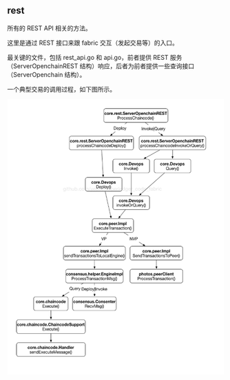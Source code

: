## rest

所有的 REST API 相关的方法。

这里是通过 REST 接口来跟 fabric 交互（发起交易等）的入口。

最关键的文件，包括 rest\_api.go 和 api.go，前者提供 REST 服务（ServerOpenchainREST 结构）响应，后者为前者提供一些查询接口（ServerOpenchain 结构）。

一个典型交易的调用过程，如下图所示。

![利用 REST 发起交易的调用过程](../_images/transaction_process.png)

